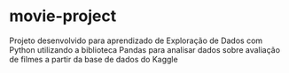 # movie-project
Projeto desenvolvido para aprendizado de Exploração de Dados com Python utilizando a biblioteca Pandas para analisar dados sobre avaliação de filmes a partir da base de dados do Kaggle
